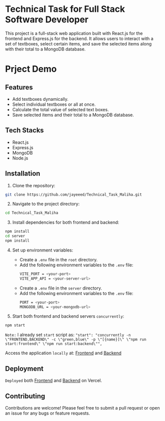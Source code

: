 # Technical Task for Full Stack Software Developer

This project is a full-stack web application built with React.js for the frontend and Express.js for the backend. It allows users to interact with a set of textboxes, select certain items, and save the selected items along with their total to a MongoDB database.

# Prject Demo

## Features

- Add textboxes dynamically.
- Select individual textboxes or all at once.
- Calculate the total value of selected text boxes.
- Save selected items and their total to a MongoDB database.

## Tech Stacks

- React.js
- Express.js
- MongoDB
- Node.js
  
## Installation

1. Clone the repository:

```bash
git clone https://github.com/jayeeed/Technical_Task_Maliha.git
```

2. Navigate to the project directory:

```bash
cd Technical_Task_Maliha
```

3. Install dependencies for both frontend and backend:

```bash
npm install
cd server
npm install
```

4. Set up environment variables:
   - Create a `.env` file in the `root` directory.
   - Add the following environment variables to the `.env` file:
     ```bash
     VITE_PORT = <your-port>
     VITE_APP_API = <your-server-url>
     ```
   - Create a `.env` file in the `server` directory.
   - Add the following environment variables to the `.env` file:
     ```bash
     PORT = <your-port>
     MONGODB_URL = <your-mongodb-url>
     ```

6. Start both frontend and backend servers `concurrently`:

```bash
npm start
```
`Note:` I already set `start` script as:
`"start": "concurrently -n \"FRONTEND,BACKEND\" -c \"green,blue\" -p \"[{name}]\" \"npm run start:frontend\" \"npm run start:backend\"",`

Access the application `locally` at: [Frontend](http://localhost:3000) and [Backend](http://localhost:5000)

## Deployment

`Deployed` both [Frontend](https://task-maliha-react.vercel.app/) and [Backend](https://task-maliha-express.vercel.app/) on Vercel.

## Contributing

Contributions are welcome! Please feel free to submit a pull request or open an issue for any bugs or feature requests.
